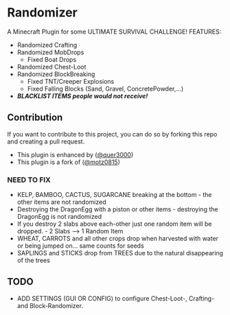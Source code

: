 # Randomizer
A Minecraft Plugin for some ULTIMATE SURVIVAL CHALLENGE!
FEATURES:
- Randomized Crafting
- Randomized MobDrops
  - Fixed Boat Drops 
- Randomized Chest-Loot
- Randomized BlockBreaking
  - Fixed TNT/Creeper Explosions
  - Fixed Falling Blocks (Sand, Gravel, ConcretePowder,...) 
- ***BLACKLIST ITEMS people would not receive!***


## Contribution
If you want to contribute to this project, you can do so by forking this repo and creating a pull request.


- This plugin is enhanced by ([@quer3000](https://github.com/quer3000))
- This plugin is a fork of ([@motz0815](https://github.com/motz0815))

### NEED TO FIX
- KELP, BAMBOO, CACTUS, SUGARCANE breaking at the bottom - the other items are not randomized
- Destroying the DragonEgg with a piston or other items - destroying the DragonEgg is not randomized
- If you destroy 2 slabs above each-other just one random item will be dropped. - 2 Slabs --> 1 Random Item
- WHEAT, CARROTS and all other crops drop when harvested with water or being jumped on... same counts for seeds
- SAPLINGS and STICKS drop from TREES due to the natural disappearing of the trees

## TODO
- ADD SETTINGS (GUI OR CONFIG) to configure Chest-Loot-, Crafting- and Block-Randomizer.
